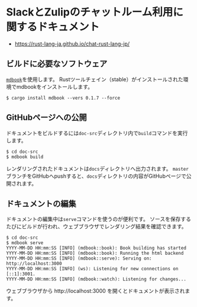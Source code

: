 # SlackとZulipのチャットルーム利用に関するドキュメント

- https://rust-lang-ja.github.io/chat-rust-lang-jp/


## ビルドに必要なソフトウェア

[`mdbook`](https://crates.io/crates/mdbook)を使用します。
Rustツールチェイン（stable）がインストールされた環境でmdbookをインストールします。

```console
$ cargo install mdbook --vers 0.1.7 --force
```


## GitHubページへの公開

ドキュメントをビルドするには`doc-src`ディレクトリ内で`build`コマンドを実行します。

```console
$ cd doc-src
$ mdbook build
```

レンダリングされたドキュメントは`docs`ディレクトリへ出力されます。
`master`ブランチをGitHubへpushすると、`docs`ディレクトリの内容がGitHubページで公開されます。


## ドキュメントの編集

ドキュメントの編集中は`serve`コマンドを使うのが便利です。
ソースを保存するたびにビルドが行われ、ウェブブラウザでレンダリング結果を確認できます。

```console
$ cd doc-src
$ mdbook serve
YYYY-MM-DD HH:mm:SS [INFO] (mdbook::book): Book building has started
YYYY-MM-DD HH:mm:SS [INFO] (mdbook::book): Running the html backend
YYYY-MM-DD HH:mm:SS [INFO] (mdbook::serve): Serving on: http://localhost:3000
YYYY-MM-DD HH:mm:SS [INFO] (ws): Listening for new connections on [::1]:3001.
YYYY-MM-DD HH:mm:SS [INFO] (mdbook::watch): Listening for changes...
```

ウェブブラウザから http://localhost:3000 を開くとドキュメントが表示されます。
